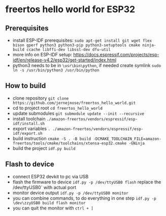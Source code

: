 # freertos hello world for ESP32
## Prerequisites
* install ESP-IDF prerequisites: `sudo apt-get install git wget flex bison gperf python3 python3-pip python3-setuptools cmake ninja-build ccache libffi-dev libssl-dev dfu-util`
* more info on ESP-IDF setup: https://docs.espressif.com/projects/esp-idf/en/release-v4.2/esp32/get-started/index.html
* python3 needs to be in `\usr\bin\python`, if needed create symlink `sudo ln -s /usr/bin/python3 /usr/bin/python`


## How to build
* clone repository `git clone https://github.com/jernejnose/freertos_hello_world.git`
* cd to project root `cd freertos_hello_world`
* update submodules `git submodule update --init --recursive`
* install toolchain `./amazon-freertos/vendors/espressif/esp-idf/install.sh`
* export variables `. ./amazon-freertos/vendors/espressif/esp-idf/export.sh`
* build instruction `cmake -S . -B build -DCMAKE_TOOLCHAIN_FILE=amazon-freertos/tools/cmake/toolchains/xtensa-esp32.cmake -GNinja`
* build the project `idf.py build`

## Flash to device
* connect ESP32 devkit to pc via USB
* flash the firmware to device `idf.py -p /dev/ttyUSB0 flash` replace the /dev/ttyUSB0` with actual port 
* monitor device output `idf.py -p /dev/ttyUSB0 monitor`
* you can combine commands, to do everything in one step `idf.py -p \dev\zzyUSB0 build flash monitor`
* you can quit the monitor with `ctrl + ]`

